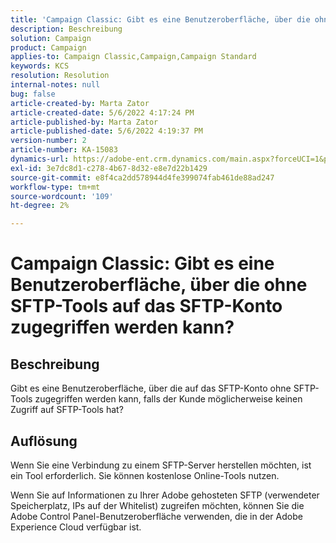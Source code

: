 ```yaml
---
title: 'Campaign Classic: Gibt es eine Benutzeroberfläche, über die ohne SFTP-Tools auf das SFTP-Konto zugegriffen werden kann?'
description: Beschreibung
solution: Campaign
product: Campaign
applies-to: Campaign Classic,Campaign,Campaign Standard
keywords: KCS
resolution: Resolution
internal-notes: null
bug: false
article-created-by: Marta Zator
article-created-date: 5/6/2022 4:17:24 PM
article-published-by: Marta Zator
article-published-date: 5/6/2022 4:19:37 PM
version-number: 2
article-number: KA-15083
dynamics-url: https://adobe-ent.crm.dynamics.com/main.aspx?forceUCI=1&pagetype=entityrecord&etn=knowledgearticle&id=bfbfdafd-57cd-ec11-a7b5-6045bd00dbbc
exl-id: 3e7dc8d1-c278-4b67-8d32-e8e7d22b1429
source-git-commit: e8f4ca2dd578944d4fe399074fab461de88ad247
workflow-type: tm+mt
source-wordcount: '109'
ht-degree: 2%

---
```


# Campaign Classic: Gibt es eine Benutzeroberfläche, über die ohne SFTP-Tools auf das SFTP-Konto zugegriffen werden kann?

## Beschreibung


Gibt es eine Benutzeroberfläche, über die auf das SFTP-Konto ohne SFTP-Tools zugegriffen werden kann, falls der Kunde möglicherweise keinen Zugriff auf SFTP-Tools hat?


## Auflösung


Wenn Sie eine Verbindung zu einem SFTP-Server herstellen möchten, ist ein Tool erforderlich. Sie können kostenlose Online-Tools nutzen.

Wenn Sie auf Informationen zu Ihrer Adobe gehosteten SFTP (verwendeter Speicherplatz, IPs auf der Whitelist) zugreifen möchten, können Sie die Adobe Control Panel-Benutzeroberfläche verwenden, die in der Adobe Experience Cloud verfügbar ist.
